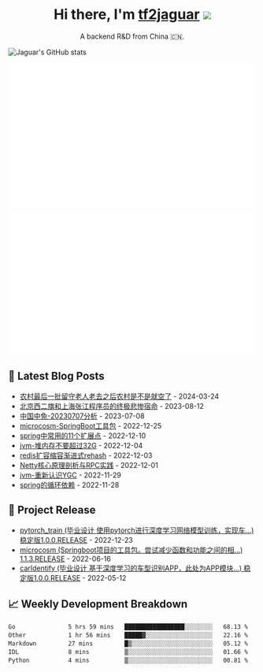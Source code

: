 <h1 align="center">Hi there, I'm <a href="https://tf2jaguar.github.io/" target="_blank">tf2jaguar</a> <img
src="https://github.com/blackcater/blackcater/raw/main/images/Hi.gif" height="32" /></h1>

<p align="center">A backend R&D from China 🇨🇳.</p>

<!-- github_readme_stats starts -->
![Jaguar's GitHub stats](https://github-readme-stats.vercel.app/api?username=tf2jaguar&count_private=true&show_icons=true&bg_color=30,e96443,904e95&icon_color=fff&&title_color=fff&text_color=fff)
<!-- github_readme_stats ends -->

<!-- custom_generate_github_stats starts -->
![](https://raw.githubusercontent.com/tf2jaguar/tf2jaguar/main/generated/overview.svg)
![](https://raw.githubusercontent.com/tf2jaguar/tf2jaguar/main/generated/languages.svg)
<!-- custom_generate_github_stats ends -->

## 📝 Latest Blog Posts

<!-- recent_blogs starts -->
* <a href='https://tf2jaguar.github.io/shanxi-rural-elderly-empty.html' target='_blank'>农村最后一批留守老人老去之后农村是不是就空了</a> - 2024-03-24
* <a href='https://tf2jaguar.github.io/life-beijing-shanghai-programer.html' target='_blank'>北京西二旗和上海张江程序员的终极悲惨宿命</a> - 2023-08-12
* <a href='https://tf2jaguar.github.io/sh601888-20230707.html' target='_blank'>中国中免-20230707分析</a> - 2023-07-08
* <a href='https://tf2jaguar.github.io/project-microcosm.html' target='_blank'>microcosm-SpringBoot工具包</a> - 2022-12-25
* <a href='https://tf2jaguar.github.io/srping-extension-point.html' target='_blank'>spring中常用的11个扩展点</a> - 2022-12-10
* <a href='https://tf2jaguar.github.io/jvm-heap-size.html' target='_blank'>jvm-堆内存不要超过32G</a> - 2022-12-04
* <a href='https://tf2jaguar.github.io/redis-progressive-rehash.html' target='_blank'>redis扩容缩容渐进式rehash</a> - 2022-12-03
* <a href='https://tf2jaguar.github.io/principle-of-netty-rpc-practice.html' target='_blank'>Netty核心原理剖析与RPC实践</a> - 2022-12-01
* <a href='https://tf2jaguar.github.io/jvm-gc-ygc.html' target='_blank'>jvm-重新认识YGC</a> - 2022-11-29
* <a href='https://tf2jaguar.github.io/spring-circular-dependency.html' target='_blank'>spring的循环依赖</a> - 2022-11-28
<!-- recent_blogs ends -->

## 🎯 Project Release

<!-- github_recent_releases starts -->
* <a href='https://github.com/tf2jaguar/pytorch_train/releases/tag/1.0.0.RELEASE' target='_blank'>pytorch_train (毕业设计 使用pytorch进行深度学习网络模型训练，实现车...) 稳定版1.0.0.RELEASE</a> - 2022-12-23
* <a href='https://github.com/tf2jaguar/microcosm/releases/tag/1.1.3.RELEASE' target='_blank'>microcosm (Springboot项目的工具包。尝试减少函数和功能之间的相...) 1.1.3.RELEASE</a> - 2022-06-16
* <a href='https://github.com/tf2jaguar/carIdentify/releases/tag/1.0.0.RELEASE' target='_blank'>carIdentify (毕业设计 基于深度学习的车型识别APP，此处为APP模块...) 稳定版1.0.0.RELEASE</a> - 2022-05-12
<!-- github_recent_releases ends -->

## 📈 Weekly Development Breakdown

<!--START_SECTION:waka-->

```txt
Go               5 hrs 59 mins   █████████████████░░░░░░░░   68.13 %
Other            1 hr 56 mins    █████▓░░░░░░░░░░░░░░░░░░░   22.16 %
Markdown         27 mins         █▒░░░░░░░░░░░░░░░░░░░░░░░   05.12 %
IDL              8 mins          ▒░░░░░░░░░░░░░░░░░░░░░░░░   01.66 %
Python           4 mins          ▒░░░░░░░░░░░░░░░░░░░░░░░░   00.81 %
```

<!--END_SECTION:waka-->


